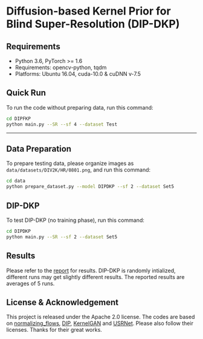 # Diffusion-based Kernel Prior for Blind Super-Resolution (DIP-DKP)
## Requirements
- Python 3.6, PyTorch >= 1.6 
- Requirements: opencv-python, tqdm
- Platforms: Ubuntu 16.04, cuda-10.0 & cuDNN v-7.5


## Quick Run
To run the code without preparing data, run this command:
```bash
cd DIPFKP
python main.py --SR --sf 4 --dataset Test
```

---

## Data Preparation
To prepare testing data, please organize images as `data/datasets/DIV2K/HR/0801.png`, and run this command:
```bash
cd data
python prepare_dataset.py --model DIPDKP --sf 2 --dataset Set5
```
## DIP-DKP

To test DIP-DKP (no training phase), run this command:

```bash
cd DIPDKP
python main.py --SR --sf 2 --dataset Set5
```

## Results
Please refer to the [report](https://drive.google.com/file/d/14xxliqfKwyodURaeJH7hEKkTl1Vtnczz) for results. DIP-DKP is randomly intialized, different runs may get slightly different results. The reported results are averages of 5 runs.


## License & Acknowledgement

This project is released under the Apache 2.0 license. The codes are based on [normalizing_flows](https://github.com/kamenbliznashki/normalizing_flows), [DIP](https://github.com/DmitryUlyanov/deep-image-prior), [KernelGAN](https://github.com/sefibk/KernelGAN) and [USRNet](https://github.com/cszn/KAIR). Please also follow their licenses. Thanks for their great works.
